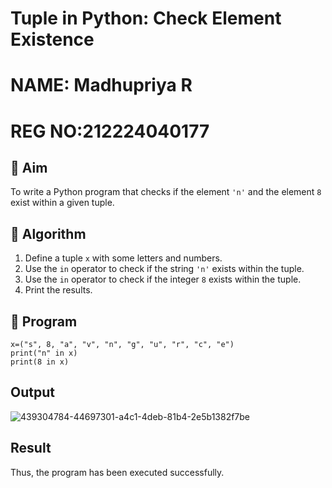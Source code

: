 # Tuple in Python: Check Element Existence
# NAME: Madhupriya R
# REG NO:212224040177

## 🎯 Aim
To write a Python program that checks if the element `'n'` and the element `8` exist within a given tuple.

## 🧠 Algorithm
1. Define a tuple `x` with some letters and numbers.
2. Use the `in` operator to check if the string `'n'` exists within the tuple.
3. Use the `in` operator to check if the integer `8` exists within the tuple.
4. Print the results.

## 🧾 Program
```
x=("s", 8, "a", "v", "n", "g", "u", "r", "c", "e") 
print("n" in x) 
print(8 in x)
```

## Output
![439304784-44697301-a4c1-4deb-81b4-2e5b1382f7be](https://github.com/user-attachments/assets/9f7eb0e1-010a-4a6b-94d5-c52a00253553)

## Result
Thus, the program has been executed successfully.
